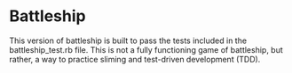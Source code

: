 # Battleship

This version of battleship is built to pass the tests included in the battleship_test.rb file. This is not a fully functioning game of battleship, but rather, a way to practice sliming and test-driven development (TDD).
